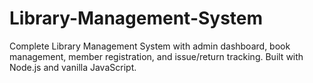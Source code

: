 # Library-Management-System
Complete Library Management System with admin dashboard, book management, member registration, and issue/return tracking. Built with Node.js and vanilla JavaScript.

